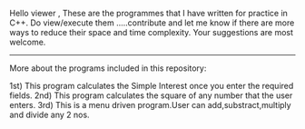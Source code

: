Hello viewer ,
These are the programmes that I have written for practice in C++.
Do view/execute them .....contribute and let me know if there are more ways to reduce their space and time complexity.
Your suggestions are most welcome.
*******************************************************************************
More about the programs included in this repository:

1st) This program calculates the Simple Interest once you enter the required fields.
2nd) This program calculates the square of any number that the user enters.
3rd) This is a menu driven program.User can add,substract,multiply and divide any 2 nos. 
